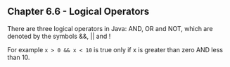 ## Chapter 6.6 - Logical Operators

There are three logical operators in Java: AND, OR and NOT, which are denoted by the symbols &&, || and !

For example ``x > 0 && x < 10`` is true only if x is greater than zero AND less than 10.
